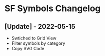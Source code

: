 # SF Symbols Changelog

 ## [Update] - 2022-05-15

- Swtiched to Grid View
- Filter symbols by category
- Copy SVG Code
